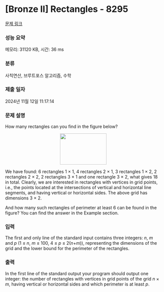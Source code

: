 # [Bronze II] Rectangles - 8295 

[문제 링크](https://www.acmicpc.net/problem/8295) 

### 성능 요약

메모리: 31120 KB, 시간: 36 ms

### 분류

사칙연산, 브루트포스 알고리즘, 수학

### 제출 일자

2024년 11월 12일 11:17:14

### 문제 설명

<p>How many rectangles can you find in the figure below?</p>

<p style="text-align: center;"><img alt="" src="https://upload.acmicpc.net/8b9f8cce-c6ba-46ec-8629-ffe36c77c3e6/-/preview/" style="width: 150px; height: 100px;"></p>

<p>We have found: 6 rectangles 1 × 1, 4 rectangles 2 × 1, 3 rectangles 1 × 2, 2 rectangles 2 × 2, 2 rectangles 3 × 1 and one rectangle 3 × 2, what gives 18 in total. Clearly, we are interested in rectangles with vertices in grid points, i.e., the points located at the intersections of vertical and horizontal line segments, and having vertical or horizontal sides. The above grid has dimensions 3 × 2.</p>

<p>And how many such rectangles of perimeter at least 6 can be found in the figure? You can find the answer in the Example section.</p>

### 입력 

 <p>The first and only line of the standard input contains three integers: <em>n</em>, <em>m</em> and <em>p</em> (1 ≤ <em>n</em>, <em>m</em> ≤ 100, 4 ≤ <em>p</em> ≤ 2(<em>n</em>+<em>m</em>)), representing the dimensions of the grid and the lower bound for the perimeter of the rectangles.</p>

### 출력 

 <p>In the first line of the standard output your program should output one integer: the number of rectangles with vertices in grid points of the grid <em>n</em> × <em>m</em>, having vertical or horizontal sides and which perimeter is at least <em>p</em>.</p>

